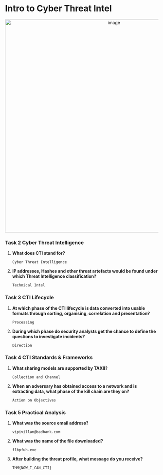 # Intro to Cyber Threat Intel


<p align="center">
  <img title="image" src='https://tryhackme-images.s3.amazonaws.com/room-icons/5df3d790c09cc73892e4957138d870e0.png' width=700 />
</p>

### Task 2 Cyber Threat Intelligence
1. **What does CTI stand for?**
    ```
    Cyber Threat Intelligence
    ```

2. **IP addresses, Hashes and other threat artefacts would be found under which Threat Intelligence classification?**
    ```
    Technical Intel
    ```

### Task 3 CTI Lifecycle
1. **At which phase of the CTI lifecycle is data converted into usable formats through sorting, organising, correlation and presentation?**
    ```
    Processing
    ```

2. **During which phase do security analysts get the chance to define the questions to investigate incidents?**
    ```
    Direction
    ```

### Task 4 CTI Standards & Frameworks
1. **What sharing models are supported by TAXII?**
    ```
    Collection and Channel
    ```

2. **When an adversary has obtained access to a network and is extracting data, what phase of the kill chain are they on?**
    ```
    Action on Objectives
    ```

### Task 5 Practical Analysis
1. **What was the source email address?**
    ```
    vipivillan@badbank.com
    ```

2. **What was the name of the file downloaded?**
    ```
    flbpfuh.exe
    ```

3. **After building the threat profile, what message do you receive?**
    ```
    THM{NOW_I_CAN_CTI}
    ```